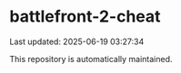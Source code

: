 # battlefront-2-cheat

Last updated: 2025-06-19 03:27:34

This repository is automatically maintained.
